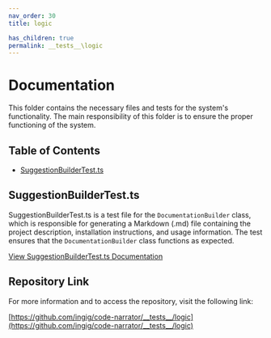 ```yaml
---
nav_order: 30
title: logic

has_children: true
permalink: __tests__\logic
---
```


# Documentation

This folder contains the necessary files and tests for the system's functionality. The main responsibility of this folder is to ensure the proper functioning of the system.

## Table of Contents

- [SuggestionBuilderTest.ts](#suggestionbuildertestts)

## SuggestionBuilderTest.ts

SuggestionBuilderTest.ts is a test file for the `DocumentationBuilder` class, which is responsible for generating a Markdown (.md) file containing the project description, installation instructions, and usage information. The test ensures that the `DocumentationBuilder` class functions as expected.

[View SuggestionBuilderTest.ts Documentation](SuggestionBuilderTest.ts)

## Repository Link

For more information and to access the repository, visit the following link:

[https://github.com/ingig/code-narrator/__tests__/logic](https://github.com/ingig/code-narrator/__tests__/logic)